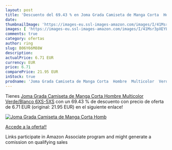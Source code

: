 ```yaml
---
layout: post
title: 'Descuento del 69.43 % en Joma Grada Camiseta de Manga Corta  Homb'
date: 
thumbnailImage: 'https://images-eu.ssl-images-amazon.com/images/I/41Msr3pXEYL._SL200_.jpg'
images: [ 'https://images-eu.ssl-images-amazon.com/images/I/41Msr3pXEYL._SL200_.jpg' ]
comments: true
category: ofertas
author: ring
slug: B06Y66M88W
description:
actualPrice: 6.71 EUR
currency: EUR
price: 6.71
comparePrice: 21.95 EUR
inStock: true
prodname: 'Joma Grada Camiseta de Manga Corta  Hombre  Multicolor  Verde/Blanco   6XS-5XS'
---
```


Tienes [Joma Grada Camiseta de Manga Corta  Hombre  Multicolor  Verde/Blanco   6XS-5XS](https://www.amazon.es/dp/B06Y66M88W/?tag=tolees-21) con un 69.43 % de descuento con precio de oferta de 6.71 EUR (original: 21.95 EUR) en el siguiente enlace!

[![Joma Grada Camiseta de Manga Corta  Homb](https://images-eu.ssl-images-amazon.com/images/I/41Msr3pXEYL._SL200_.jpg)](https://www.amazon.es/dp/B06Y66M88W/?tag=tolees-21)

[Accede a la oferta!!](https://www.amazon.es/dp/B06Y66M88W/?tag=tolees-21)

Links participate in Amazon Associate program and might generate a comission on qualifying sales


